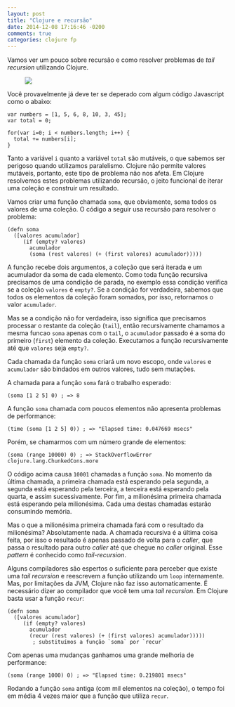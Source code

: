 ```yaml
---
layout: post
title: "Clojure e recursão"
date: 2014-12-08 17:16:46 -0200
comments: true
categories: clojure fp
---
```


Vamos ver um pouco sobre recursão e como resolver problemas de *tail recursion* utilizando Clojure. <!--more-->

<figure>
  <img src="{{ root_url }}/images/posts/recursion.jpg"/>
</figure>

Você provavelmente já deve ter se deperado com algum código Javascript como o abaixo:

```
var numbers = [1, 5, 6, 8, 10, 3, 45];
var total = 0;

for(var i=0; i < numbers.length; i++) {
  total += numbers[i];
}
```

Tanto a variável `i` quanto a variável `total` são mutáveis, o que sabemos ser perigoso quando utilizamos paralelismo. Clojure não permite valores mutáveis, portanto, este tipo de problema não nos afeta. Em Clojure resolvemos estes problemas utilizando recursão, o jeito funcional de iterar uma coleção e construir um resultado.

Vamos criar uma função chamada `soma`, que obviamente, soma todos os valores de uma coleção. O código a seguir usa recursão para resolver o problema:

```
(defn soma
  ([valores acumulador]
     (if (empty? valores)
       acumulador
       (soma (rest valores) (+ (first valores) acumulador)))))
```

A função recebe dois argumentos, a coleção que será iterada e um acumulador da soma de cada elemento. Como toda função recursiva precisamos de uma condição de parada, no exemplo essa condição verifica se a coleção `valores` é `empty?`. Se a condição for verdadeira, sabemos que todos os elementos da coleção foram somados, por isso, retornamos o valor `acumulador`.

Mas se a condição não for verdadeira, isso significa que precisamos processar o restante da coleção (`tail`), então recursivamente chamamos a mesma funcao `soma` apenas com o `tail`, o `acumulador` passado é a soma do primeiro (`first`) elemento da coleção. Executamos a função recursivamente até que `valores` seja `empty?`.

Cada chamada da função `soma` criará um novo escopo, onde `valores` e `acumulador` são bindados em outros valores, tudo sem mutações.

A chamada para a função `soma` fará o trabalho esperado:

```
(soma [1 2 5] 0) ; => 8
```

A função `soma` chamada com poucos elementos não apresenta problemas de performance:

```
(time (soma [1 2 5] 0)) ; => "Elapsed time: 0.047669 msecs"
```

Porém, se chamarmos com um número grande de elementos:

```
(soma (range 10000) 0) ; => StackOverflowError   clojure.lang.ChunkedCons.more
```

O código acima causa `10001` chamadas a função `soma`. No momento da última chamada, a primeira chamada está esperando pela segunda, a segunda está esperando pela terceira, a terceira está esperando pela quarta, e assim sucessivamente. Por fim, a milionésima primeira chamada está esperando pela milionésima. Cada uma destas chamadas estarão consumindo memória. 

Mas o que a milionésima primeira chamada fará com o resultado da milionésima? Absolutamente nada. A chamada recursiva é a última coisa feita, por isso o resultado é apenas passado de volta para o *caller*, que passa o resultado para outro *caller* até que chegue no *caller* original. Esse *pattern* é conhecido como *tail-recursion*.


Alguns compiladores são espertos o suficiente para perceber que existe uma *tail recursion* e reescrevem a função utilizando um `loop` internamente. Mas, por limitações da JVM, Clojure não faz isso automaticamente. É necessário dizer ao compilador que você tem uma *tail recursion*. Em Clojure basta usar a função `recur`:

```
(defn soma
  ([valores acumulador]
     (if (empty? valores)
       acumulador
       (recur (rest valores) (+ (first valores) acumulador)))))
        ; substituímos a função `soma` por `recur`
```

Com apenas uma mudanças ganhamos uma grande melhoria de performance:

```
(soma (range 1000) 0) ; => "Elapsed time: 0.219801 msecs"
```

Rodando a função `soma` antiga (com mil elementos na coleção), o tempo foi em média 4 vezes maior que a função que utiliza `recur`.
